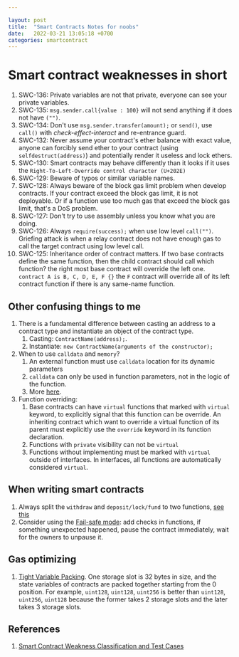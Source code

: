 ```yaml
---

layout: post
title:  "Smart Contracts Notes for noobs"
date:   2022-03-21 13:05:18 +0700
categories: smartcontract
---
```

# Smart contract weaknesses in short 

1. SWC-136: Private variables are not that private, everyone can see your private variables.
2. SWC-135: `msg.sender.call{value : 100}` will not send anything if it does not have `("")`.
3. SWC-134: Don't use `msg.sender.transfer(amount);` or `send()`, use `call()` with *check-effect-interact* and re-entrance guard.
4. SWC-132:  Never assume your contract's ether balance with exact value, anyone can forcibly send ether to your contract (using `selfdestruct(address)`) and potentially render it useless and lock ethers.
5. SWC-130: Smart contracts may behave differently than it looks if it uses the `Right-To-Left-Override control character (U+202E)`
6. SWC-129: Beware of typos or similar variable names.
7. SWC-128: Always beware of the block gas limit problem when develop contracts. If your contract exceed the block gas limit, it is not deployable. Or if a function use too much gas that exceed the block gas limit, that's a DoS problem.
8. SWC-127: Don't try to use assembly unless you know what you are doing.
9. SWC-126: Always `require(success);` when use low level `call("")`. Griefing attack is when a relay contract does not have enough gas to call the target contract using low level call.
10. SWC-125: Inheritance order of contract matters. If two base contracts define the same function, then the child contract should call which function? the right most base contract will override the left one. `contract A is B, C, D, E, F {}` the `F` contract will override all of its left contract function if there is any same-name function.



## Other confusing things to me

1. There is a fundamental difference between casting an address to a contract type and instantiate an object of the contract type. 
   1. Casting: `ContractName(address);`.
   2. Instantiate: `new ContractName(arguments of the constructor);`
2. When to use `calldata` and `memory`?
   1. An external function must use `calldata` location for its dynamic parameters
   2. `calldata` can only be used in function parameters, not in the logic of the function.
   3. More [here](https://ethereum.stackexchange.com/questions/74442/when-should-i-use-calldata-and-when-should-i-use-memory).
3. Function overriding: 
   1. Base contracts can have `virtual` functions that marked with `virtual` keyword, to explicitly signal that this function can be override. An inheriting contract which want to override a virtual function of its parent must explicitly use the `override` keyword in its function declaration. 
   2. Functions with `private` visibility can not be `virtual`
   3. Functions without implementing must be marked with `virtual` outside of interfaces. In interfaces, all functions are automatically considered `virtual`.

## When writing smart contracts

1. Always split the `withdraw` and `deposit/lock/fund` to two functions, [see this](https://docs.soliditylang.org/en/v0.8.13/common-patterns.html#withdrawal-from-contracts) 
2. Consider using the [Fail-safe mode](https://docs.soliditylang.org/en/v0.8.13/security-considerations.html#include-a-fail-safe-mode): add checks in functions, if something unexpected happened, pause the contract immediately, wait for the owners to unpause it.


## Gas optimizing
1. [Tight Variable Packing](https://fravoll.github.io/solidity-patterns/tight_variable_packing.html). One storage slot is 32 bytes in size, and the state variables of contracts are packed together starting from the 0 position. For example, `uint128`, `uint128`, `uint256` is better than `uint128`, `uint256`, `uint128` because the former takes 2 storage slots and the later takes 3 storage slots.
## References

1. [Smart Contract Weakness Classification and Test Cases](https://swcregistry.io/)